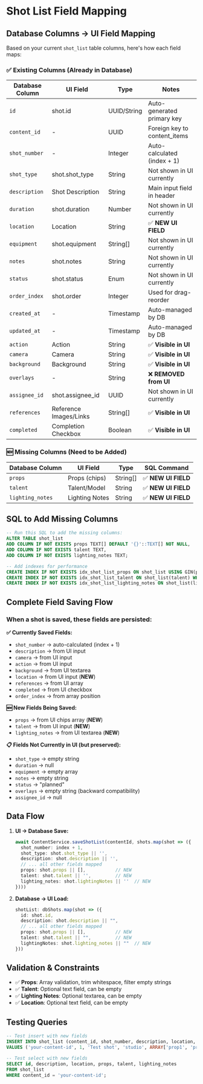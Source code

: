 # Shot List Field Mapping

## Database Columns → UI Field Mapping

Based on your current `shot_list` table columns, here's how each field maps:

### ✅ **Existing Columns (Already in Database)**
| Database Column | UI Field | Type | Notes |
|----------------|----------|------|--------|
| `id` | shot.id | UUID/String | Auto-generated primary key |
| `content_id` | - | UUID | Foreign key to content_items |
| `shot_number` | - | Integer | Auto-calculated (index + 1) |
| `shot_type` | shot.shot_type | String | Not shown in UI currently |
| `description` | Shot Description | String | Main input field in header |
| `duration` | shot.duration | Number | Not shown in UI currently |
| `location` | Location | String | ✅ **NEW UI FIELD** |
| `equipment` | shot.equipment | String[] | Not shown in UI currently |
| `notes` | shot.notes | String | Not shown in UI currently |
| `status` | shot.status | Enum | Not shown in UI currently |
| `order_index` | shot.order | Integer | Used for drag-reorder |
| `created_at` | - | Timestamp | Auto-managed by DB |
| `updated_at` | - | Timestamp | Auto-managed by DB |
| `action` | Action | String | ✅ **Visible in UI** |
| `camera` | Camera | String | ✅ **Visible in UI** |
| `background` | Background | String | ✅ **Visible in UI** |
| `overlays` | - | String | ❌ **REMOVED from UI** |
| `assignee_id` | shot.assignee_id | UUID | Not shown in UI currently |
| `references` | Reference Images/Links | String[] | ✅ **Visible in UI** |
| `completed` | Completion Checkbox | Boolean | ✅ **Visible in UI** |

### 🆕 **Missing Columns (Need to be Added)**
| Database Column | UI Field | Type | SQL Command |
|----------------|----------|------|-------------|
| `props` | Props (chips) | String[] | ✅ **NEW UI FIELD** |
| `talent` | Talent/Model | String | ✅ **NEW UI FIELD** |
| `lighting_notes` | Lighting Notes | String | ✅ **NEW UI FIELD** |

## SQL to Add Missing Columns

```sql
-- Run this SQL to add the missing columns:
ALTER TABLE shot_list 
ADD COLUMN IF NOT EXISTS props TEXT[] DEFAULT '{}'::TEXT[] NOT NULL,
ADD COLUMN IF NOT EXISTS talent TEXT,
ADD COLUMN IF NOT EXISTS lighting_notes TEXT;

-- Add indexes for performance
CREATE INDEX IF NOT EXISTS idx_shot_list_props ON shot_list USING GIN(props);
CREATE INDEX IF NOT EXISTS idx_shot_list_talent ON shot_list(talent) WHERE talent IS NOT NULL;
CREATE INDEX IF NOT EXISTS idx_shot_list_lighting_notes ON shot_list(lighting_notes) WHERE lighting_notes IS NOT NULL;
```

## Complete Field Saving Flow

### When a shot is saved, these fields are persisted:

**✅ Currently Saved Fields:**
- `shot_number` → auto-calculated (index + 1)
- `description` → from UI input
- `camera` → from UI input  
- `action` → from UI input
- `background` → from UI textarea
- `location` → from UI input (**NEW**)
- `references` → from UI array
- `completed` → from UI checkbox
- `order_index` → from array position

**🆕 New Fields Being Saved:**
- `props` → from UI chips array (**NEW**)
- `talent` → from UI input (**NEW**)
- `lighting_notes` → from UI textarea (**NEW**)

**📋 Fields Not Currently in UI (but preserved):**
- `shot_type` → empty string
- `duration` → null
- `equipment` → empty array
- `notes` → empty string
- `status` → "planned"
- `overlays` → empty string (backward compatibility)
- `assignee_id` → null

## Data Flow

1. **UI → Database Save:**
   ```typescript
   await ContentService.saveShotList(contentId, shots.map(shot => ({
     shot_number: index + 1,
     shot_type: shot.shot_type || '',
     description: shot.description || '',
     // ... all other fields mapped
     props: shot.props || [],           // NEW
     talent: shot.talent || '',         // NEW  
     lighting_notes: shot.lightingNotes || ''  // NEW
   })))
   ```

2. **Database → UI Load:**
   ```typescript
   shotList: dbShots.map(shot => ({
     id: shot.id,
     description: shot.description || "",
     // ... all other fields mapped
     props: shot.props || [],           // NEW
     talent: shot.talent || "",         // NEW
     lightingNotes: shot.lighting_notes || ""  // NEW
   }))
   ```

## Validation & Constraints

- ✅ **Props**: Array validation, trim whitespace, filter empty strings
- ✅ **Talent**: Optional text field, can be empty
- ✅ **Lighting Notes**: Optional textarea, can be empty  
- ✅ **Location**: Optional text field, can be empty

## Testing Queries

```sql
-- Test insert with new fields
INSERT INTO shot_list (content_id, shot_number, description, location, props, talent, lighting_notes)
VALUES ('your-content-id', 1, 'Test shot', 'studio', ARRAY['prop1', 'prop2'], 'Model', 'Soft lighting');

-- Test select with new fields  
SELECT id, description, location, props, talent, lighting_notes 
FROM shot_list 
WHERE content_id = 'your-content-id';
```